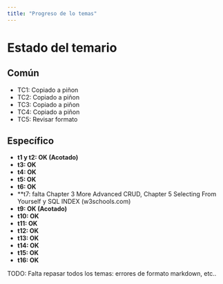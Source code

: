 ```yaml
---
title: "Progreso de lo temas"
---
```

# Estado del temario

## Común
- TC1: Copiado a piñon
- TC2: Copiado a piñon
- TC3: Copiado a piñon
- TC4: Copiado a piñon
- TC5: Revisar formato


## Específico
- **t1 y t2: OK (Acotado)**
- **t3: OK**
- **t4: OK**
- **t5: OK**
- **t6: OK**
- **t7: falta Chapter 3 More Advanced CRUD, Chapter 5 Selecting From Yourself y SQL INDEX (w3schools.com) 
- **t9: OK (Acotado)**
- **t10: OK**
- **t11: OK**
- **t12: OK**
- **t13: OK**
- **t14: OK**
- **t15: OK**
- **t16: OK**

TODO: Falta repasar todos los temas: errores de formato markdown, etc..
